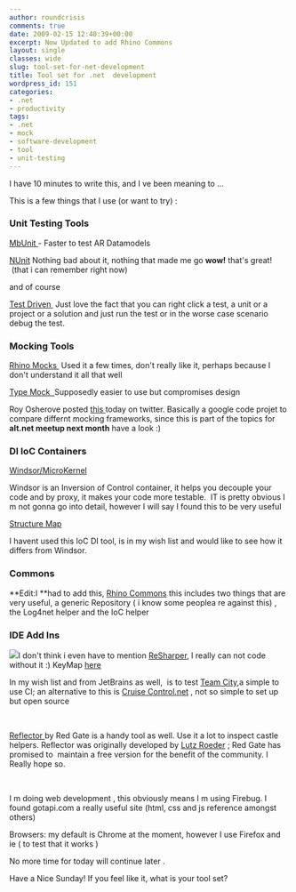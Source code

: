 ```yaml
---
author: roundcrisis
comments: true
date: 2009-02-15 12:40:39+00:00
excerpt: Now Updated to add Rhino Commons
layout: single
classes: wide
slug: tool-set-for-net-development
title: Tool set for .net  development
wordpress_id: 151
categories:
- .net
- productivity
tags:
- .net
- mock
- software-development
- tool
- unit-testing
---
```


I have 10 minutes to write this, and I ve been meaning to ...

This is a few things that I use (or want to try) :


### **Unit Testing Tools**


[MbUnit ](http://www.mbunit.com/)- Faster to test AR Datamodels 

[NUnit](http://nunit.org/index.php) Nothing bad about it, nothing that made me go **wow!** that's great!  (that i can remember right now)

and of course

[Test Driven ](http://www.testdriven.net/) Just love the fact that you can right click a test, a unit or a project or a solution and just run the test or in the worse case scenario debug the test.


### Mocking Tools


[Rhino Mocks ](http://ayende.com/projects/rhino-mocks.aspx) Used it a few times, don't really like it, perhaps because I don't understand it all that well

[Type Mock  ](http://www.typemock.com/)Supposedly easier to use but compromises design

Roy Osherove posted [this ](http://code.google.com/p/mocking-frameworks-compare/)today on twitter. Basically a google code projet to compare differnt mocking frameworks, since this is part of the topics for **alt.net meetup next month** have a look :) 


### DI IoC Containers


[Windsor/MicroKernel](http://castleproject.org/container/index.html)

Windsor is an Inversion of Control container, it helps you decouple your code and by proxy, it makes your code more testable.  IT is pretty obvious I m not gonna go into detail, however I will say I found this to be very useful

[Structure Map](http://structuremap.sourceforge.net/Default.htm)

I havent used this IoC DI tool, is in my wish list and would like to see how it differs from Windsor.


### Commons


**Edit:I **had to add this, [Rhino Commons](http://ayende.com/wiki/Rhino%20Commons.ashx) this includes two things that are very useful, a generic Repository ( i know some peoplea re against this) , the Log4net helper and the IoC helper


### IDE Add Ins


![](http://www.jetbrains.com/resharper/favicon.ico)I don't think i even have to mention [ReSharper](http://www.jetbrains.com/resharper/), I really can not code without it :) KeyMap [here](http://www.jetbrains.com/resharper/documentation/feature_map.html)

In my wish list and from JetBrains as well,  is to test [Team City](http://www.jetbrains.com/teamcity/),a simple to use CI; an alternative to this is [Cruise Control.net](http://confluence.public.thoughtworks.org/display/CCNET/Welcome+to+CruiseControl.NET) , not so simple to set up but open source

 

[Reflector ](http://www.red-gate.com/products/reflector/)by Red Gate is a handy tool as well. Use it a lot to inspect castle helpers. Reflector was originally developed by [Lutz Roeder](http://www.lutzroeder.com/) ; Red Gate has promised to  maintain a free version for the benefit of the community. I Really hope so.

 

I m doing web development , this obviously means I m using Firebug. I found gotapi.com a really useful site (html, css and js reference amongst others)

Browsers: my default is Chrome at the moment, however I use Firefox and ie ( to test that it works )

No more time for today will continue later .  

Have a Nice Sunday! If you feel like it, what is your tool set?
